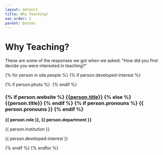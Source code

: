 ```yaml
---
layout: default
title: Why Teaching?
nav_order: 2
parent: Quotes
---
```


# Why Teaching?
These are some of the responses we got when we asked: "How did you first decide you were interested in teaching?"

{% for person in site.people %}
{% if person.developed-interest %}
<div class="staffer">
  {% if person.photo %}
  <img class="staffer-image" src="{{ person.photo }}" alt="">
  {% endif %}
  <div>
    <h3 class="staffer-name">
      {% if person.website %}
      <a href="{{ person.website }}">{{person.title}}</a>
      {% else %}
      {{person.title}}
      {% endif %}
      {% if person.pronouns %}
      <span class="staffer-pronouns">{{ person.pronouns }}</span>
      {% endif %}
    </h3>
    <p><b>{{ person.role }}, {{ person.department }}</b></p>
    <p>{{ person.institution }}</p>
    <p>{{ person.developed-interest }}</p>
  </div>
</div>
{% endif %}
{% endfor %}
